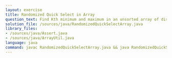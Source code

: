```yaml
---
layout: exercise
title: Randomized Quick Select in Array
question_text: Find Kth minimum and maximum in an unsorted array of distinct integers
solution_file: /sources/java/RandomizedQuickSelectArray.java
library_files:
- /sources/java/Assert.java
- /sources/java/ArrayUtil.java
language: java
command: javac RandomizedQuickSelectArray.java && java RandomizedQuickSelectArray
---
```

